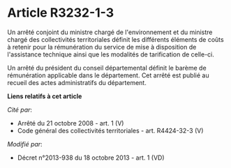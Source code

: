 # Article R3232-1-3

Un arrêté conjoint du ministre chargé de l'environnement et du ministre chargé des collectivités territoriales définit les
différents éléments de coûts à retenir pour la rémunération du service de mise à disposition de l'assistance technique ainsi
que les modalités de tarification de celle-ci.

Un arrêté du président du conseil départemental définit le barème de rémunération applicable dans le département. Cet arrêté
est publié au recueil des actes administratifs du département.

**Liens relatifs à cet article**

_Cité par_:

  - Arrêté du 21 octobre 2008 - art. 1 (V)
  - Code général des collectivités territoriales - art. R4424-32-3 (V)

_Modifié par_:

  - Décret n°2013-938 du 18 octobre 2013 - art. 1 (VD)

